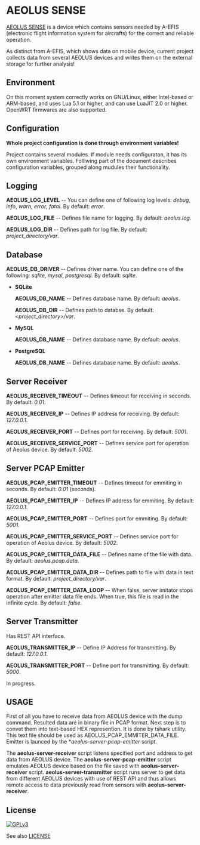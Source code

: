 AEOLUS SENSE
======

[AEOLUS SENSE](http://www.talosavionics.com/aeolus-sense/) is a device which contains sensors needed by A-EFIS (electronic flight information system for aircrafts) for the correct and reliable operation.

As distinct from A-EFIS, which shows data on mobile device, current project collects data from several AEOLUS devices and writes them on the external storage for further analysis!


Environment
-------

On this moment system correctly works on GNU/Linux, either Intel-based or ARM-based, and uses Lua 5.1 or higher, and can use LuaJIT 2.0 or  higher.  OpenWRT firmwares are also supported.


Configuration
-------

**Whole project configuration is done through environment variables!**

Project contains several modules. If module needs configuraton, it has its own environment variables. Folliwing part of the document describes configuration variables, grouped along mudules their functionality.


Logging
-------

**AEOLUS_LOG_LEVEL** -- You can define one of following log levels: *debug*, *info*, *warn*, *error*, *fatal*. By default: *error*.

**AEOLUS_LOG_FILE** -- Defines file name for logging. By default: *aeolus.log*.

**AEOLUS_LOG_DIR** -- Defines path for log file. By default: *project_directory/var*.


Database
-------

**AEOLUS_DB_DRIVER** -- Defines driver name. You can define one of the following: *sqlite*, *mysql*, *postgresql*. By default: *sqlite*.


 * **SQLite**

    **AEOLUS_DB_NAME** -- Defines database name. By default: *aeolus*.

    **AEOLUS_DB_DIR** -- Defines path to databse. By default: *<project_directory>/var*.

 * **MySQL**

    **AEOLUS_DB_NAME** -- Defines database name. By default: *aeolus*.

 * **PostgreSQL**

    **AEOLUS_DB_NAME** -- Defines database name. By default: *aeolus*.


Server Receiver
-------

**AEOLUS_RECEIVER_TIMEOUT** -- Defines timeout for receiving in seconds. By default: *0.01*.

**AEOLUS_RECEIVER_IP** -- Defines IP address for receiving. By default: *127.0.0.1*.

**AEOLUS_RECEIVER_PORT** -- Defines port for receiving. By default: *5001*.

**AEOLUS_RECEIVER_SERVICE_PORT** -- Defines service port for operation of Aeolus device. By default: *5002*.


Server PCAP Emitter
-------

**AEOLUS_PCAP_EMITTER_TIMEOUT** -- Defines timeout for emmiting in seconds. By default: *0.01* (seconds).

**AEOLUS_PCAP_EMITTER_IP** -- Defines IP address for emmiting. By default: *127.0.0.1*.

**AEOLUS_PCAP_EMITTER_PORT** -- Defines port for emmiting. By default: *5001*.

**AEOLUS_PCAP_EMITTER_SERVICE_PORT** -- Defines service port for operation of Aeolus device. By default: *5002*.

**AEOLUS_PCAP_EMITTER_DATA_FILE** -- Defines name of the file with data. By default: *aeolus.pcap.data*.

**AEOLUS_PCAP_EMITTER_DATA_DIR** -- Defines path to file with data in text format. By default: *project_directory/var*.

**AEOLUS_PCAP_EMITTER_DATA_LOOP** -- When false, server imitator stops operation after emitter data file ends. When true, this file is read in the infinite cycle. By default: *false*.


Server Transmitter
-------

Has REST API interface.


**AEOLUS_TRANSMITTER_IP** -- Define IP Address for transmitting. By default: *127.0.0.1*.

**AEOLUS_TRANSMITTER_PORT** -- Define port for transmitting. By default: *5000*.

In progress.


USAGE
-------

First of all you have to receive data from AEOLUS device with the dump command.
Resulted data are in binary file in PCAP format. Next step is to convet them into text-based HEX represention. It is done by tshark utility. This text file should be used as AEOLUS_PCAP_EMMITER_DATA_FILE.
Emitter is launced by the **aeolus-server-pcap-emitter* script.

The **aeolus-server-receiver** script listens specified port and address to get data from AEOLUS device.
The **aeolus-server-pcap-emitter** script emulates AEOLUS device based on the file saved with **aeolus-server-receiver** script.
**aeolus-server-transmitter** script runs server to get data from different AEOLUS devices with use of REST API and thus allows remote access to data previously read from sensors with **aeolus-server-receiver**.


License
-------

[![GPLv3](http://www.gnu.org/graphics/gplv3-88x31.png)](http://www.gnu.org/licenses/gpl-3.0.txt)

See also [LICENSE](LICENSE)
